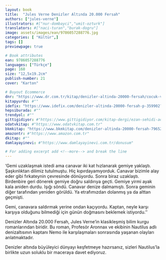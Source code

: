 ```yaml
---
layout: book
title:  "Jules Verne Denizler Altında 20.000 Fersah"
authors: ["jules-verne"]
illustrators: #["nur-dombayci","umit-ozturk"]
translators: #["naci-turan","burak-dogru"]
image: assets/images/ean/9786057288776.jpg
categories: [ "Kültür",]
tags: []
previewpage: true

# Book attributes
ean: 9786057288776
languages: ["Türkçe"]
page: 160
size: "12,5x19.2cm"
publish-number: 21
cover: "Karton"

# Buyout Ecommerce
dnr: "https://www.dr.com.tr/kitap/denizler-altinda-20000-fersah/cocuk-ve-genclik/okul-cagi-6-10-yas/cocuk-klasik/urunno=0002023591001"
kitapyurdu: #""
idefix: "https://www.idefix.com/denizler-altinda-20000-fersah-p-359902?vendorId=3"
hepsiburada: #""
trendyol: #""
gittigidiyor: #"https://www.gittigidiyor.com/kitap-dergi/ezan-sehidi-adnan-menderes_pdp_732728793"
odatvkitap: #"https://www.odatvkitap.com.tr"
bkmkitap: "https://www.bkmkitap.com/denizler-altinda-20000-fersah-796521"
amazontr: #"https://www.amazon.com.tr"
dkitap: #""
damlayayinevi: #"https://www.damlayayinevi.com.tr/donusum"

# For adding excerpt add <!--more--> and break the line
---
```

‘Gemi uzaklaşmak istedi ama canavar iki kat hızlanarak gemiye yaklaştı. Şaşkınlıktan dilimiz tutulmuştu. Hiç kıpırdayamıyorduk. Canavar bizimle alay eder gibi fırkateynin çevresinde dönüyordu. Sonra biraz uzaklaştı. Birdenbire geri dönerek gemiye doğru saldırıya geçti. Gemiye yirmi ayak kala aniden durdu.
Işığı söndü. Canavar denize dalmamıştı. Sonra geminin diğer tarafından yeniden görüldü. Ya etrafımızdan dolanmış ya da alttan geçmişti.

Gemi, canavara saldırmak yerine ondan kaçıyordu. Kaptan, neyle karşı karşıya olduğunu bilmediği için günün doğmasını beklemek istiyordu.’’

Denizler Altında 20.000 Fersah, Jules Verne’in klasikleşmiş bilim kurgu romanlarından biridir. Bu roman, Profesör Aronnax ve ekibinin Nautilus adlı denizaltısının kaptanı Nemo ile karşılaşmaları sonrasında yaşanan olayları anlatmaktadır. 

Denizler altında büyüleyici dünyayı keşfetmeye hazırsanız, sizleri Nautilus’la birlikte uzun soluklu bir maceraya davet ediyoruz.


<!--more--> 